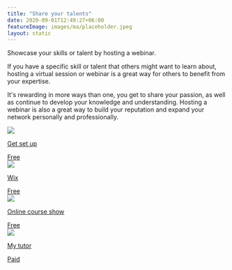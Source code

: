 ```yaml
---
title: "Share your talents"
date: 2020-09-01T12:49:27+06:00
featureImage: images/ma/placeholder.jpeg
layout: static
---
```


Showcase your skills or talent by hosting a webinar.

If you have a specific skill or talent that others might want to learn about, hosting a virtual session or webinar is a great way for others to benefit from your expertise.

It's rewarding in more ways than one, you get to share your passion, as well as continue to develop your knowledge and understanding. Hosting a webinar is also a great way to build your reputation and expand your network personally and professionally.

<a class="ma-link" href="https://share.hsforms.com/1NendfH52RSCvpOFkCq8D1A49suz"><div class="ma-card ma-card-Learning"><div class="ma-icon"><img src ="/images/icon-check.png"/></div><div class="ma-name"><p>Get set up</p></div><div class="ma-paid-text"><span>Free</span></div></div></a><a class="ma-link" href="https://www.wix.com/blog/2020/04/how-to-create-an-online-course/"><div class="ma-card ma-card-Learning"><div class="ma-icon"><img src ="/images/icon-check.png"/></div><div class="ma-name"><p>Wix</p></div><div class="ma-paid-text"><span>Free</span></div></div></a><a class="ma-link" href="https://www.onlinecoursehow.com/tips/host-course-online/"><div class="ma-card ma-card-Learning"><div class="ma-icon"><img src ="/images/icon-check.png"/></div><div class="ma-name"><p>Online course show</p></div><div class="ma-paid-text"><span>Free</span></div></div></a><a class="ma-link" href="https://www.mytutor.co.uk/tutors/apply/"><div class="ma-card ma-card-Learning"><div class="ma-icon"><img src ="/images/icon-pound.png"/></div><div class="ma-name"><p>My tutor</p></div><div class="ma-paid-text"><span>Paid</span></div></div></a>  

<br/><br/>






